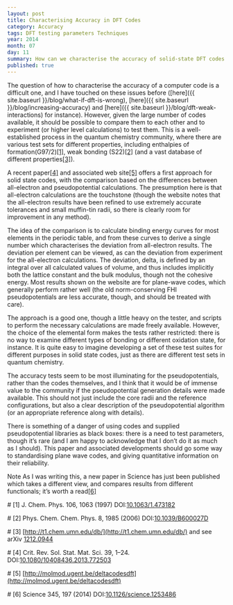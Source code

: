 ```yaml
---
layout: post
title: Characterising Accuracy in DFT Codes
category: Accuracy
tags: DFT testing parameters Techniques
year: 2014
month: 07
day: 11
summary: How can we characterise the accuracy of solid-state DFT codes ?
published: true
---
```

The question of how to characterise the accuracy of a computer code is a difficult one, and I have touched on these issues before ([here]({{ site.baseurl }}/blog/what-if-dft-is-wrong), [here]({{ site.baseurl }}/blog/increasing-accuracy) and [here]({{ site.baseurl }}/blog/dft-weak-interactions) for instance).  However, given the large number of codes available, it should be possible to compare them to each other and to experiment (or higher level calculations) to test them.  This is a well-established process in the quantum chemistry community, where there are various test sets for different properties, including enthalpies of formation(G97/2)[[1]](#R1), weak bonding (S22)[[2]](#R2) (and a vast database of different properties[[3]](#R3)).

A recent paper[[4]](#R4) and associated web site[[5]](#R5) offers a first approach for solid state codes, with the comparison based on the differences between all-electron and pseudopotential calculations.  The presumption here is that all-electron calculations are the touchstone (though the website notes that the all-electron results have been refined to use extremely accurate tolerances and small muffin-tin radii, so there is clearly room for improvement in any method).

The idea of the comparison is to calculate binding energy curves for most elements in the periodic table, and from these curves to derive a single number which characterises the deviation from all-electron results.  The deviation per element can be viewed, as can the deviation from experiment for the all-electron calculations.  The deviation, delta, is defined by an integral over all calculated values of volume, and thus includes implicitly both the lattice constant and the bulk modulus, though not the cohesive energy.  Most results shown on the website are for plane-wave codes, which generally perform rather well (the old norm-conserving FHI pseudopotentials are less accurate, though, and should be treated with care).

The approach is a good one, though a little heavy on the tester, and scripts to perform the necessary calculations are made freely available.  However, the choice of the elemental form makes the tests rather restricted: there is no way to examine different types of bonding or different oxidation state, for instance.  It is quite easy to imagine developing a set of these test suites for different purposes in solid state codes, just as there are different test sets in quantum chemistry.

The accuracy tests seem to be most illuminating for the pseudopotentials, rather than the codes themselves, and I think that it would be of immense value to the community if the pseudopotential generation details were made available.  This should not just include the core radii and the reference configurations, but also a clear description of the pseudopotential algorithm (or an appropriate reference along with details).

There is something of a danger of using codes and supplied pseudopotential libraries as black boxes: there is a need to test parameters, though it’s rare (and I am happy to acknowledge that I don’t do it as much as I should).  This paper and associated developments should go some way to standardising plane wave codes, and giving quantitative information on their reliability.

Note As I was writing this, a new paper in Science has just been published which takes a different view, and compares results from different functionals; it’s worth a read[[6]](#R6)

#<a name="R1"></a>
[1] J. Chem. Phys. 106, 1063 (1997) DOI:[10.1063/1.473182](http://dx.doi.org/10.1063/1.473182)

#<a name="R2"></a>
[2] Phys. Chem. Chem. Phys. 8, 1985 (2006) DOI:[10.1039/B600027D](http://dx.doi.org/10.1039/B600027D)

#<a name="R3"></a>
[3] [http://t1.chem.umn.edu/db/](http://t1.chem.umn.edu/db/) and see arXiv [1212.0944](http://arxiv.org/abs/1212.0944)

#<a name="R4"></a>
[4] Crit. Rev. Sol. Stat. Mat. Sci. 39, 1–24. DOI:[10.1080/10408436.2013.772503](http://dx.doi.org/10.1080/10408436.2013.772503)

#<a name="R5"></a>
[5] [http://molmod.ugent.be/deltacodesdft](http://molmod.ugent.be/deltacodesdft)

#<a name="R6"></a>
[6] Science 345, 197 (2014) DOI:[10.1126/science.1253486](http://dx.doi.org/10.1126/science.1253486)
